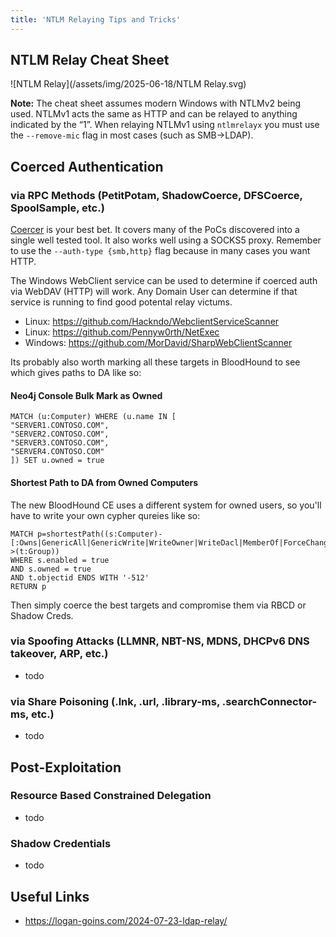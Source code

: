 ```yaml
---
title: 'NTLM Relaying Tips and Tricks'
---
```

## NTLM Relay Cheat Sheet
![NTLM Relay](/assets/img/2025-06-18/NTLM Relay.svg)

**Note:** The cheat sheet assumes modern Windows with NTLMv2 being used. NTLMv1 acts the same as HTTP and can be relayed to anything indicated by the “1”. When relaying NTLMv1 using `ntlmrelayx` you must use the `--remove-mic` flag in most cases (such as SMB->LDAP).

## Coerced Authentication

### via RPC Methods (PetitPotam, ShadowCoerce, DFSCoerce, SpoolSample, etc.)
[Coercer](https://github.com/p0dalirius/Coercer) is your best bet. It covers many of the PoCs discovered into a single well tested tool. It also works well using a SOCKS5 proxy. Remember to use the `--auth-type {smb,http}` flag because in many cases you want HTTP.

The Windows WebClient service can be used to determine if coerced auth via WebDAV (HTTP) will work. Any Domain User can determine if that service is running to find good potental relay victums.
- Linux: <https://github.com/Hackndo/WebclientServiceScanner>
- Linux: <https://github.com/Pennyw0rth/NetExec>
- Windows: <https://github.com/MorDavid/SharpWebClientScanner>

Its probably also worth marking all these targets in BloodHound to see which gives paths to DA like so:
#### Neo4j Console Bulk Mark as Owned
```
MATCH (u:Computer) WHERE (u.name IN [
"SERVER1.CONTOSO.COM",
"SERVER2.CONTOSO.COM",
"SERVER3.CONTOSO.COM",
"SERVER4.CONTOSO.COM"
]) SET u.owned = true
```
#### Shortest Path to DA from Owned Computers
The new BloodHound CE uses a different system for owned users, so you'll have to write your own cypher qureies like so:
```
MATCH p=shortestPath((s:Computer)-[:Owns|GenericAll|GenericWrite|WriteOwner|WriteDacl|MemberOf|ForceChangePassword|AllExtendedRights|AddMember|HasSession|GPLink|AllowedToDelegate|CoerceToTGT|AllowedToAct|AdminTo|CanPSRemote|CanRDP|ExecuteDCOM|HasSIDHistory|AddSelf|DCSync|ReadLAPSPassword|ReadGMSAPassword|DumpSMSAPassword|SQLAdmin|AddAllowedToAct|WriteSPN|AddKeyCredentialLink|SyncLAPSPassword|WriteAccountRestrictions|WriteGPLink|GoldenCert|ADCSESC1|ADCSESC3|ADCSESC4|ADCSESC6a|ADCSESC6b|ADCSESC9a|ADCSESC9b|ADCSESC10a|ADCSESC10b|ADCSESC13|SyncedToEntraUser|CoerceAndRelayNTLMToSMB|CoerceAndRelayNTLMToADCS|WriteOwnerLimitedRights|OwnsLimitedRights|CoerceAndRelayNTLMToLDAP|CoerceAndRelayNTLMToLDAPS|Contains|DCFor|SameForestTrust|SpoofSIDHistory|AbuseTGTDelegation*1..]->(t:Group))
WHERE s.enabled = true
AND s.owned = true
AND t.objectid ENDS WITH '-512'
RETURN p
```

Then simply coerce the best targets and compromise them via RBCD or Shadow Creds.



### via Spoofing Attacks (LLMNR, NBT-NS, MDNS, DHCPv6 DNS takeover, ARP, etc.)
- todo

### via Share Poisoning (.lnk, .url, .library-ms, .searchConnector-ms, etc.)
- todo

## Post-Exploitation

### Resource Based Constrained Delegation
- todo

### Shadow Credentials
- todo

## Useful Links
- <https://logan-goins.com/2024-07-23-ldap-relay/>

